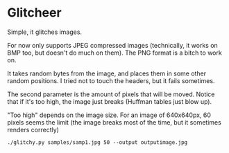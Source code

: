 # Glitcheer

Simple, it glitches images.

For now only supports JPEG compressed images (technically, it works on BMP too, but doesn't do much on them). The PNG format is a bitch to work on.

It takes random bytes from the image, and places them in some other random positions. I tried not to touch the headers, but it fails sometimes.

The second parameter is the amount of pixels that will be moved. Notice that if it's too high, the image just breaks (Huffman tables just blow up).

"Too high" depends on the image size. For an image of 640x640px, 60 pixels seems the limit (the image breaks most of the time, but it sometimes renders correctly)

`./glitchy.py samples/samp1.jpg 50 --output outputimage.jpg`
